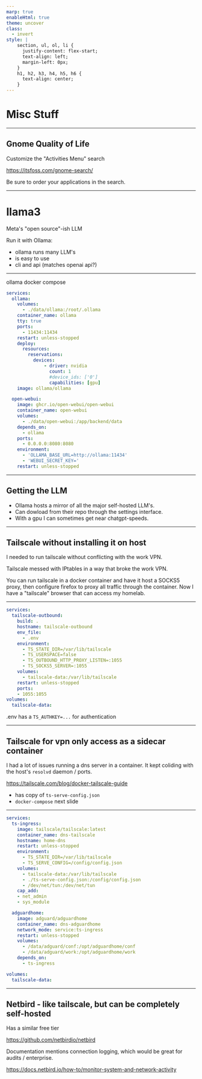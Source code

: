 ```yaml
---
marp: true
enableHtml: true
theme: uncover
class:
  - invert
style: |
    section, ul, ol, li {
      justify-content: flex-start;
      text-align: left;
      margin-left: 0px;
    }
    h1, h2, h3, h4, h5, h6 {
      text-align: center;
    }
---
```


# Misc Stuff

---

## Gnome Quality of Life

Customize the "Activities Menu" search

<https://itsfoss.com/gnome-search/>

Be sure to order your applications in the search.

---

# llama3

Meta's "open source"-ish LLM


Run it with Ollama:
- ollama runs many LLM's
- is easy to use 
- cli and api (matches openai api?)

---

ollama docker compose

```yml
services:
  ollama:
    volumes:
      - ./data/ollama:/root/.ollama
    container_name: ollama
    tty: true
    ports:
      - 11434:11434
    restart: unless-stopped
    deploy:
      resources:
        reservations:
          devices:
              - driver: nvidia
                count: 1
                #device_ids: ['0']
                capabilities: [gpu]
    image: ollama/ollama

  open-webui:
    image: ghcr.io/open-webui/open-webui
    container_name: open-webui
    volumes:
      - ./data/open-webui:/app/backend/data
    depends_on:
      - ollama
    ports:
      - 0.0.0.0:8080:8080
    environment:
      - 'OLLAMA_BASE_URL=http://ollama:11434'
      - 'WEBUI_SECRET_KEY='
    restart: unless-stopped
```

---

## Getting the LLM

- Ollama hosts a mirror of all the major self-hosted LLM's.
- Can dowload from their repo through the settings interface.
- With a gpu I can sometimes get near chatgpt-speeds.

---

## Tailscale without installing it on host

I needed to run tailscale without conflicting with the work VPN.

Tailscale messed with IPtables in a way that broke the work VPN.

You can run tailscale in a docker container and have it host a SOCKS5 proxy, then configure firefox to proxy all traffic through the container. Now I have a "tailscale" browser that can access my homelab.

---

```yml
services:
  tailscale-outbound:
    build: .
    hostname: tailscale-outbound
    env_file:
      - .env
    environment:
      - TS_STATE_DIR=/var/lib/tailscale
      - TS_USERSPACE=false
      - TS_OUTBOUND_HTTP_PROXY_LISTEN=:1055
      - TS_SOCKS5_SERVER=:1055
    volumes:
      - tailscale-data:/var/lib/tailscale
    restart: unless-stopped
    ports:
    - 1055:1055
volumes:
  tailscale-data:
```

.env has a `TS_AUTHKEY=...` for authentication

---

## Tailscale for vpn only access as a sidecar container

I had a lot of issues running a dns server in a container. It kept coliding with the host's `resolvd` daemon / ports.

<https://tailscale.com/blog/docker-tailscale-guide> 
- has copy of `ts-serve-config.json`
- `docker-compose` next slide

---

```yml
services:
  ts-ingress:
    image: tailscale/tailscale:latest
    container_name: dns-tailscale
    hostname: home-dns
    restart: unless-stopped
    environment:
      - TS_STATE_DIR=/var/lib/tailscale
      - TS_SERVE_CONFIG=/config/config.json
    volumes:
      - tailscale-data:/var/lib/tailscale
      - ./ts-serve-config.json:/config/config.json
      - /dev/net/tun:/dev/net/tun
    cap_add:
    - net_admin
    - sys_module

  adguardhome:
    image: adguard/adguardhome
    container_name: dns-adguardhome
    network_mode: service:ts-ingress
    restart: unless-stopped
    volumes:
      - /data/adguard/conf:/opt/adguardhome/conf
      - /data/adguard/work:/opt/adguardhome/work
    depends_on:
      - ts-ingress

volumes:
  tailscale-data:
```

---

## Netbird - like tailscale, but can be completely self-hosted

Has a similar free tier

<https://github.com/netbirdio/netbird>

Documentation mentions connection logging, which would be great for audits / enterprise.

<https://docs.netbird.io/how-to/monitor-system-and-network-activity>
